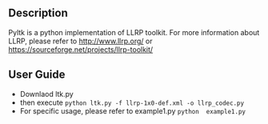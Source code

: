 
## Description
Pyltk is a python implementation of LLRP toolkit. 
For more information about LLRP, please refer to http://www.llrp.org/ or https://sourceforge.net/projects/llrp-toolkit/

## User Guide
* Downlaod ltk.py
* then execute 
`` python ltk.py -f llrp-1x0-def.xml -o llrp_codec.py
``
* For specific usage, please refer to example1.py
`` python  example1.py
``
